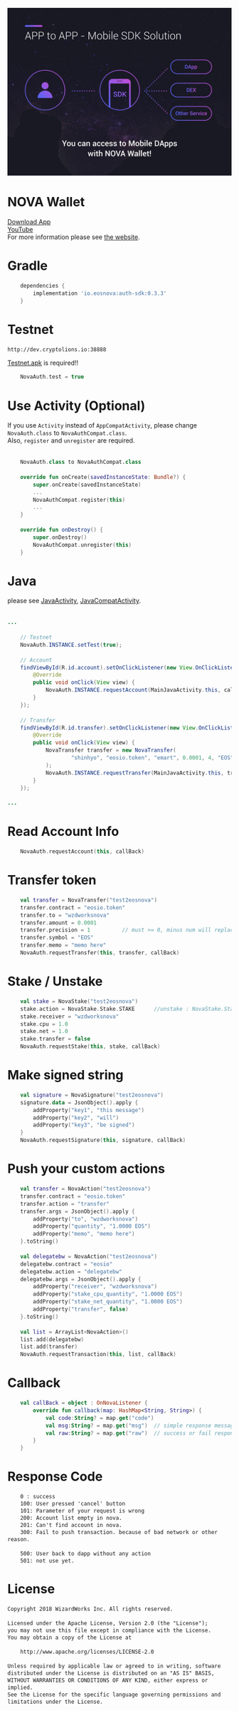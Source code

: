 ![](images/app2app.jpg)

# NOVA Wallet
[Download App][1]<br>
[YouTube][5]<br>
For more information please see [the website][2].


# Gradle
```groovy
    dependencies {
        implementation 'io.eosnova:auth-sdk:0.3.3'
    }
```

# Testnet
`http://dev.cryptolions.io:38888`

[Testnet.apk][4] is required!!
```kotlin
    NovaAuth.test = true
```

# Use Activity (Optional)

If you use `Activity` instead of `AppCompatActivity`, please change `NovaAuth.class` to `NovaAuthCompat.class`.<br>
Also, `register` and `unregister` are required.

``` kotlin

    NovaAuth.class to NovaAuthCompat.class

    override fun onCreate(savedInstanceState: Bundle?) {
        super.onCreate(savedInstanceState)
        ...
        NovaAuthCompat.register(this)
        ...
    }

    override fun onDestroy() {
        super.onDestroy()
        NovaAuthCompat.unregister(this)
    }
```

# Java

please see [JavaActivity][3], [JavaCompatActivity][6].

```java

...

    // Testnet
    NovaAuth.INSTANCE.setTest(true);

    // Account
    findViewById(R.id.account).setOnClickListener(new View.OnClickListener() {
        @Override
        public void onClick(View view) {
            NovaAuth.INSTANCE.requestAccount(MainJavaActivity.this, callback);
        }
    });

    // Transfer
    findViewById(R.id.transfer).setOnClickListener(new View.OnClickListener() {
        @Override
        public void onClick(View view) {
            NovaTransfer transfer = new NovaTransfer(
                    "shinhyo", "eosio.token", "emart", 0.0001, 4, "EOS", "from EOSNOVA"
            );
            NovaAuth.INSTANCE.requestTransfer(MainJavaActivity.this, transfer, callback);
        }
    });

...

```

# Read Account Info
```kotlin
    NovaAuth.requestAccount(this, callBack)
```
# Transfer token
```kotlin
    val transfer = NovaTransfer("test2eosnova")
    transfer.contract = "eosio.token"
    transfer.to = "wzdworksnova"
    transfer.amount = 0.0001
    transfer.precision = 1          // must >= 0, minus num will replace 0
    transfer.symbol = "EOS"
    transfer.memo = "memo here"
    NovaAuth.requestTransfer(this, transfer, callBack)
```
# Stake / Unstake
```kotlin
    val stake = NovaStake("test2eosnova")
    stake.action = NovaStake.Stake.STAKE      //unstake : NovaStake.Stake.UNSTAKE
    stake.receiver = "wzdworksnova"
    stake.cpu = 1.0
    stake.net = 1.0
    stake.transfer = false
    NovaAuth.requestStake(this, stake, callBack)
```

# Make signed string
```kotlin
    val signature = NovaSignature("test2eosnova")
    signature.data = JsonObject().apply {
        addProperty("key1", "this message")
        addProperty("key2", "will")
        addProperty("key3", "be signed")
    }
    NovaAuth.requestSignature(this, signature, callBack)
```

# Push your custom actions
```kotlin
    val transfer = NovaAction("test2eosnova")
    transfer.contract = "eosio.token"
    transfer.action = "transfer"
    transfer.args = JsonObject().apply {
        addProperty("to", "wzdworksnova")
        addProperty("quantity", "1.0000 EOS")
        addProperty("memo", "memo here")
    }.toString()

    val delegatebw = NovaAction("test2eosnova")
    delegatebw.contract = "eosio"
    delegatebw.action = "delegatebw"
    delegatebw.args = JsonObject().apply {
        addProperty("receiver", "wzdworksnova")
        addProperty("stake_cpu_quantity", "1.0000 EOS")
        addProperty("stake_net_quantity", "1.0000 EOS")
        addProperty("transfer", false)
    }.toString()

    val list = ArrayList<NovaAction>()
    list.add(delegatebw)
    list.add(transfer)
    NovaAuth.requestTransaction(this, list, callBack)
```

# Callback
```kotlin
    val callBack = object : OnNovaListener {
        override fun callback(map: HashMap<String, String>) {
            val code:String? = map.get("code")
            val msg:String? = map.get("msg")  // simple response message
            val raw:String? = map.get("raw")  // success or fail response message(JSON format) from network or sdk
        }
    }
```

# Response Code
```
    0 : success
    100: User pressed 'cancel' button
    101: Parameter of your request is wrong
    200: Account list empty in nova.
    201: Can't find account in nova.
    300: Fail to push transaction. because of bad network or other reason.
    
    500: User back to dapp without any action
    501: not use yet.
```



# License 


    Copyright 2018 WizardWorks Inc. All rights reserved.

    Licensed under the Apache License, Version 2.0 (the "License");
    you may not use this file except in compliance with the License.
    You may obtain a copy of the License at

        http://www.apache.org/licenses/LICENSE-2.0

    Unless required by applicable law or agreed to in writing, software
    distributed under the License is distributed on an "AS IS" BASIS,
    WITHOUT WARRANTIES OR CONDITIONS OF ANY KIND, either express or implied.
    See the License for the specific language governing permissions and
    limitations under the License.


[1]: http://bit.ly/2CySJnr
[2]: http://bit.ly/2Lj7Bdu
[3]: https://github.com/EOSNOVA/Auth-SDK-ANDROID/blob/master/app/src/main/java/io/eosnova/wallet/android/sdk/sample/MainJavaActivity.java
[4]: https://github.com/EOSNOVA/Auth-SDK-ANDROID/blob/master/apk/nova_testnet.apk
[5]: https://www.youtube.com/watch?v=-nfbC_U9xcM
[6]: https://github.com/EOSNOVA/Auth-SDK-ANDROID/blob/master/app/src/main/java/io/eosnova/wallet/android/sdk/sample/MainJavaCompatActivity.java
